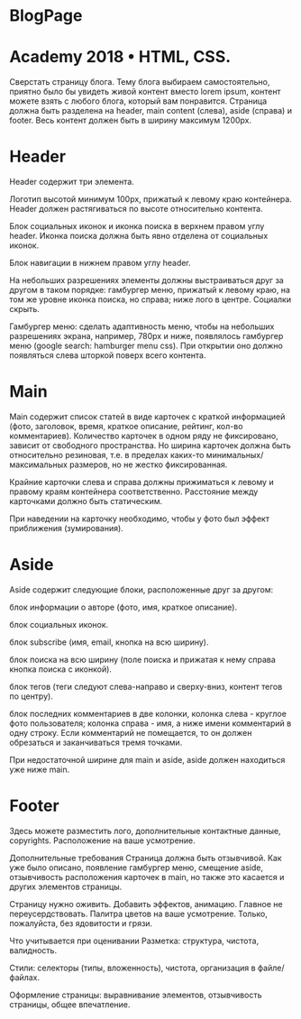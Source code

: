 # BlogPage

# Academy 2018 • HTML, CSS.
Сверстать страницу блога. Тему блога выбираем самостоятельно, приятно было бы увидеть живой контент вместо lorem ipsum, контент можете взять с любого блога, который вам понравится. Страница должна быть разделена на header, main content (слева), aside (справа) и footer. Весь контент должен быть в ширину максимум 1200px.

# Header
Header содержит три элемента.

Логотип высотой минимум 100px, прижатый к левому краю контейнера. Header должен растягиваться по высоте относительно контента.

Блок социальных иконок и иконка поиска в верхнем правом углу header. Иконка поиска должна быть явно отделена от социальных иконок.

Блок навигации в нижнем правом углу header.

На небольших разрешениях элементы должны выстраиваться друг за другом в таком порядке: гамбургер меню, прижатый к левому краю, на том же уровне иконка поиска, но справа; ниже лого в центре. Социалки скрыть.

Гамбургер меню: сделать адаптивность меню, чтобы на небольших разрешениях экрана, например, 780px и ниже, появлялось гамбургер меню (google search: hamburger menu css). При открытии оно должно появляться слева шторкой поверх всего контента.

# Main
Main содержит список статей в виде карточек с краткой информацией (фото, заголовок, время, краткое описание, рейтинг, кол-во комментариев). Количество карточек в одном ряду не фиксировано, зависит от свободного пространства. Но ширина карточек должна быть относительно резиновая, т.е. в пределах каких-то минимальных/максимальных размеров, но не жестко фиксированная.

Крайние карточки слева и справа должны прижиматься к левому и правому краям контейнера соответственно. Расстояние между карточками должно быть статическим.

При наведении на карточку необходимо, чтобы у фото был эффект приближения (зумирования).

# Aside
Aside содержит следующие блоки, расположенные друг за другом:

блок информации о авторе (фото, имя, краткое описание).

блок социальных иконок.

блок subscribe (имя, email, кнопка на всю ширину).

блок поиска на всю ширину (поле поиска и прижатая к нему справа кнопка поиска с иконкой).

блок тегов (теги следуют слева-направо и сверху-вниз, контент тегов по центру).

блок последних комментариев в две колонки, колонка слева - круглое фото пользователя; колонка справа - имя, а ниже имени комментарий в одну строку. Если комментарий не помещается, то он должен обрезаться и заканчиваться тремя точками.

При недостаточной ширине для main и aside, aside должен находиться уже ниже main.

# Footer
Здесь можете разместить лого, дополнительные контактные данные, copyrights. Расположение на ваше усмотрение.

Дополнительные требования
Страница должна быть отзывчивой. Как уже было описано, появление гамбургер меню, смещение aside, отзывчивость расположения карточек в main, но также это касается и других элементов страницы.

Страницу нужно оживить. Добавить эффектов, анимацию. Главное не переусердствовать. Палитра цветов на ваше усмотрение. Только, пожалуйста, без ядовитости и грязи.

Что учитывается при оценивании
Разметка: структура, чистота, валидность.

Стили: селекторы (типы, вложенность), чистота, организация в файле/файлах.

Оформление страницы: выравнивание элементов, отзывчивость страницы, общее впечатление.

